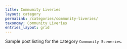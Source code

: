 ```yaml
---
title: Community Liveries
layout: category
permalink: /categories/community-liveries/
taxonomy: Community Liveries
entries_layout: grid
---
```


Sample post listing for the category `Community Sceneries`.